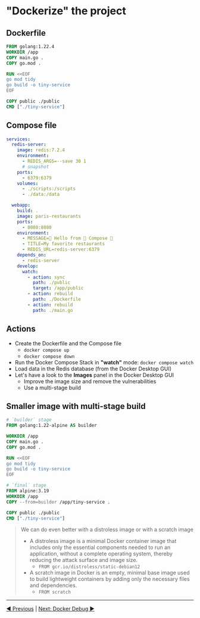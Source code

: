 # "Dockerize" the project

## Dockerfile

```Dockerfile
FROM golang:1.22.4
WORKDIR /app
COPY main.go .
COPY go.mod .

RUN <<EOF
go mod tidy 
go build -o tiny-service
EOF

COPY public ./public 
CMD ["./tiny-service"]
```

## Compose file

```yaml
services:
  redis-server:
    image: redis:7.2.4
    environment: 
      - REDIS_ARGS=--save 30 1
      # snapshot
    ports:
      - 6379:6379
    volumes:
      - ./scripts:/scripts
      - ./data:/data

  webapp:
    build: .
    image: paris-restaurants
    ports:
      - 8080:8080 
    environment:
      - MESSAGE=🎉 Hello from 🐳 Compose 👋
      - TITLE=My favorite restaurants
      - REDIS_URL=redis-server:6379    
    depends_on:
      - redis-server 
    develop:
      watch:
        - action: sync
          path: ./public
          target: /app/public
        - action: rebuild
          path: ./Dockerfile
        - action: rebuild
          path: ./main.go
```

## Actions

- Create the Dockerfile and the Compose file
  - `docker compose up`
  - `docker compose down`
- Run the Docker Compose Stack in **"watch"** mode: `docker compose watch`
- Load data in the Redis database (from the Docker Desktop GUI)
- Let's have a look to the **Images** panel in the Docker Desktop GUI
  - Improve the image size and remove the vulnerabilities
  - Use a multi-stage build

## Smaller image with multi-stage build

```Dockerfile
# `builder` stage
FROM golang:1.22-alpine AS builder 

WORKDIR /app
COPY main.go .
COPY go.mod .

RUN <<EOF
go mod tidy 
go build -o tiny-service
EOF

# `final` stage
FROM alpine:3.19
WORKDIR /app
COPY --from=builder /app/tiny-service .

COPY public ./public 
CMD ["./tiny-service"]
```

> We can do even better with a distroless image or with a scratch image
> - A distroless image is a minimal Docker container image that includes only the essential components needed to run an application, without a complete operating system, thereby reducing the attack surface and image size.
>   - `FROM gcr.io/distroless/static-debian12`
> - A scratch image in Docker is an empty, minimal base image used to build lightweight containers by adding only the necessary files and dependencies.
>   - `FROM scratch`

___
[◀️ Previous](./00-application.md) | [Next: Docker Debug ▶️](./02-docker-debug.md)